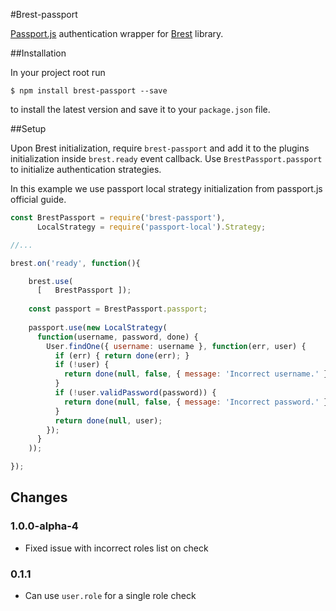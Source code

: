 #Brest-passport

[Passport.js](http://passportjs.org/) authentication wrapper for [Brest](https://github.com/MaximTovstashev/brest) library.

##Installation

In your project root run

`$ npm install brest-passport --save`

to install the latest version and save it to your `package.json` file.

##Setup

Upon Brest initialization, require `brest-passport` and add it to the plugins initialization inside `brest.ready` event callback.
Use `BrestPassport.passport` to initialize authentication strategies.
 
In this example we use passport local strategy initialization from passport.js official guide.

```javascript
const BrestPassport = require('brest-passport'),
	  LocalStrategy = require('passport-local').Strategy;

//...

brest.on('ready', function(){

	brest.use(
	  [   BrestPassport ]);
	
	const passport = BrestPassport.passport;
	
	passport.use(new LocalStrategy(
	  function(username, password, done) {
		User.findOne({ username: username }, function(err, user) {
		  if (err) { return done(err); }
		  if (!user) {
			return done(null, false, { message: 'Incorrect username.' });
		  }
		  if (!user.validPassword(password)) {
			return done(null, false, { message: 'Incorrect password.' });
		  }
		  return done(null, user);
		});
	  }
	));

});
```

## Changes

### 1.0.0-alpha-4
- Fixed issue with incorrect roles list on check

### 0.1.1
- Can use `user.role` for a single role check



